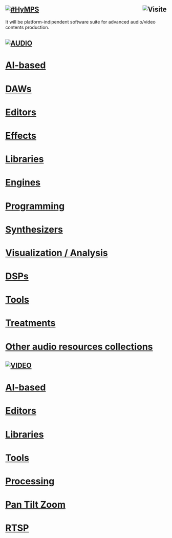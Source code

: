## [![#HyMPS](http://www.forart.it/progetti/HyMPS/logo.png)](https://github.com/forart/HyMPS# "HYbrid Multimedia Production Suite") <img src="https://c.andyhoppe.com/1686913050" align="right" style="border:none" alt="Visite" />
It will be platform-indipendent software suite for advanced audio/video contents production.


## [![AUDIO](https://flat.badgen.net/badge/HyMPS/AUDIO/green?scale=3)]()
# [AI-based](https://github.com/forart/HyMPS/blob/main/A_AIaudio.md#--)
# [DAWs](https://github.com/forart/HyMPS/blob/main/A_DAWs.md#--)
# [Editors](https://github.com/forart/HyMPS/blob/main/A_Editors.md#--)
# [Effects](https://github.com/forart/HyMPS/blob/main/A_Effects.md#--)
# [Libraries](https://github.com/forart/HyMPS/blob/main/A_Libraries.md#--)
# [Engines](https://github.com/forart/HyMPS/blob/main/A_Engines.md#--)
# [Programming](https://github.com/forart/HyMPS/blob/main/Programming.md#--)
# [Synthesizers](https://github.com/forart/HyMPS/blob/main/Synths.md#--)
# [Visualization / Analysis](https://github.com/forart/HyMPS/blob/main/visuanalysis.md#--)
# [DSPs](https://github.com/forart/HyMPS/blob/main/A_DSPs.md#--)
# [Tools](https://github.com/forart/HyMPS/blob/main/A_Tools.md#--)
# [Treatments](https://github.com/forart/HyMPS/blob/main/A_Treatments.md#--)

# [Other audio resources collections](https://github.com/forart/HyMPS/blob/main/A_Collections.md)

## [![VIDEO](https://flat.badgen.net/badge/HyMPS/VIDEO/green?scale=3)]()
# [AI-based](https://github.com/forart/HyMPS/blob/main/AIvideo.md#--)
# [Editors](https://github.com/forart/HyMPS/blob/main/VideoEditors.md#--)
# [Libraries](https://github.com/forart/HyMPS/blob/main/VideoLIBs.md#--)
# [Tools](https://github.com/forart/HyMPS/blob/main/VideoTools.md#--)
# [Processing](https://github.com/forart/HyMPS/blob/main/Processing.md#--)
# [Pan Tilt Zoom](https://github.com/forart/HyMPS/blob/main/PTZstuff.md#--)
# [RTSP](https://github.com/forart/HyMPS/blob/main/RTSP.md#--)
    
